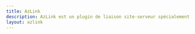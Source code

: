 ```yaml
---
title: AzLink
description: AzLink est un plugin de liaison site-serveur spécialement conçu pour Azuriom afin de vous permettre de lier votre serveur à votre site de façon simple, rapide et sécurisée.
layout: azlink
---
```

